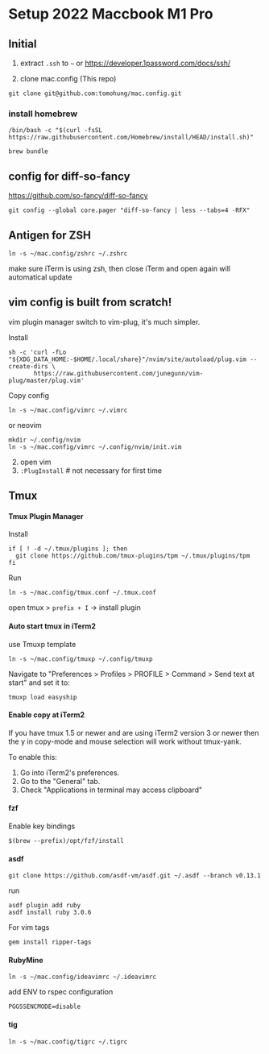 # Setup 2022 Maccbook M1 Pro

## Initial

1. extract `.ssh` to `~` or https://developer.1password.com/docs/ssh/

2. clone mac.config (This repo)
```
git clone git@github.com:tomohung/mac.config.git
```
### install homebrew
```
/bin/bash -c "$(curl -fsSL https://raw.githubusercontent.com/Homebrew/install/HEAD/install.sh)"
```

```
brew bundle
```

## config for diff-so-fancy
https://github.com/so-fancy/diff-so-fancy
```
git config --global core.pager "diff-so-fancy | less --tabs=4 -RFX"
```

## Antigen for ZSH
```
ln -s ~/mac.config/zshrc ~/.zshrc
```
make sure iTerm is using zsh, then close iTerm and open again will automatical update

## vim config is built from scratch!
vim plugin manager switch to vim-plug, it's much simpler.

Install
```
sh -c 'curl -fLo "${XDG_DATA_HOME:-$HOME/.local/share}"/nvim/site/autoload/plug.vim --create-dirs \
       https://raw.githubusercontent.com/junegunn/vim-plug/master/plug.vim'
```

Copy config
```
ln -s ~/mac.config/vimrc ~/.vimrc
```

or neovim
```
mkdir ~/.config/nvim
ln -s ~/mac.config/vimrc ~/.config/nvim/init.vim
```

2. open vim
3. `:PlugInstall` # not necessary for first time

## Tmux
#### Tmux Plugin Manager
Install
```
if [ ! -d ~/.tmux/plugins ]; then
  git clone https://github.com/tmux-plugins/tpm ~/.tmux/plugins/tpm
fi
```
Run
```
ln -s ~/mac.config/tmux.conf ~/.tmux.conf
```
open tmux > `prefix + I` -> install plugin

#### Auto start tmux in iTerm2
use Tmuxp template

```
ln -s ~/mac.config/tmuxp ~/.config/tmuxp
```

Navigate to "Preferences > Profiles > PROFILE > Command > Send text at start" and set it to:
```
tmuxp load easyship
```

#### Enable copy at iTerm2
If you have tmux 1.5 or newer and are using iTerm2 version 3 or newer then the y in copy-mode and mouse selection will work without tmux-yank.

To enable this:
1. Go into iTerm2's preferences.
2. Go to the "General" tab.
3. Check "Applications in terminal may access clipboard"

#### fzf

Enable key bindings
```
$(brew --prefix)/opt/fzf/install
```
#### asdf

```
git clone https://github.com/asdf-vm/asdf.git ~/.asdf --branch v0.13.1
```

run
```
asdf plugin add ruby
asdf install ruby 3.0.6
```

For vim tags
```
gem install ripper-tags
```

#### RubyMine
```
ln -s ~/mac.config/ideavimrc ~/.ideavimrc
```

add ENV to rspec configuration
```
PGGSSENCMODE=disable
```

#### tig
```
ln -s ~/mac.config/tigrc ~/.tigrc
```
